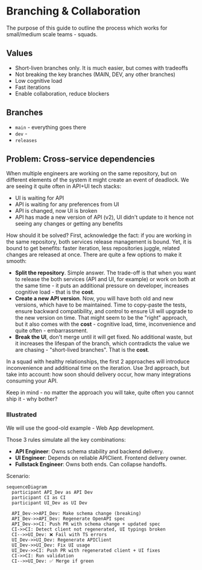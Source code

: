 # Branching & Collaboration

The purpose of this guide to outline the process which works for small/medium scale teams - squads.

## Values

- Short-liven branches only. It is much easier, but comes with tradeoffs
- Not breaking the key branches (MAIN, DEV, any other branches)
- Low cognitive load
- Fast iterations
- Enable collaboration, reduce blockers


## Branches

- `main` - everything goes there
- `dev` - 
- `releases`

## Problem: Cross-service dependencies

When multiple engineers are working on the same repository, but on different elements of the system it might create an event of deadlock. We are seeing it quite often in API+UI tech stacks:
- UI is waiting for API
- API is waiting for any preferences from UI
- API is changed, now UI is broken
- API has made a new version of API (v2), UI didn't update to it hence not seeing any changes or getting any benefits

How should it be solved? First, acknowledge the fact: if you are working in the same repository, both services release management is bound. Yet, it is bound to get benefits: faster iteration, less repositories juggle, related changes are released at once. There are quite a few options to make it smooth:

- **Split the repository**. Simple answer. The trade-off is that when you want to release the both services (API and UI, for example) or work on both at the same time - it puts an additional pressure on developer, increases cognitive load - that is the **cost**.
- **Create a new API version**. Now, you will have both old and new versions, which have to be maintained. Time to copy-paste the tests, ensure backward compatibility, and control to ensure UI will upgrade to the new version on time. That might seem to be the "right" approach, but it also comes with the **cost** - cognitive load, time, inconvenience and quite often - embarrassment.
- **Break the UI**, don't merge until it will get fixed. No additional waste, but it increases the lifespan of the branch, which contradicts the value we are chasing - "short-lived branches". That is the **cost**.

In a squad with healthy relationships, the first 2 approaches will introduce inconvenience and additional time on the iteration. Use 3rd approach, but take into account: how soon should delivery occur, how many integrations consuming your API.

Keep in mind - no matter the approach you will take, quite often you cannot ship it - why bother?

### Illustrated

We will use the good-old example - Web App development.

Those 3 rules simulate all the key combinations:

- **API Engineer**: Owns schema stability and backend delivery.  
- **UI Engineer**: Depends on reliable APIClient. Frontend delivery owner.  
- **Fullstack Engineer**: Owns both ends. Can collapse handoffs.  

Scenario:

```mermaid
sequenceDiagram
  participant API_Dev as API Dev
  participant CI as CI
  participant UI_Dev as UI Dev

  API_Dev->>API_Dev: Make schema change (breaking)
  API_Dev->>API_Dev: Regenerate OpenAPI spec
  API_Dev->>CI: Push PR with schema change + updated spec
  CI->>CI: Detect client not regenerated, UI typings broken
  CI-->>UI_Dev: ❌ Fail with TS errors
  UI_Dev->>UI_Dev: Regenerate APIClient
  UI_Dev->>UI_Dev: Fix UI usage
  UI_Dev->>CI: Push PR with regenerated client + UI fixes
  CI->>CI: Run validation
  CI-->>UI_Dev: ✅ Merge if green
```
<!-- 

## Built-in Safeguards

### Monorepo Advantages

- UI + API changes combined in a single PR  
- Tight feedback loop reduces handoff delays

### Pre-commit Defenses

- `generate-openapi.sh`  
- `generate-api-client.sh`  
- `lint && test` hooks  

### CI Defenses

- Block merges if OpenAPI spec changed without regenerating client  
- Block merges on TypeScript errors in `@api-client/*`  
- Run `prettier`, `eslint`, `mypy`, and other quality checks  

## Acceptance Criteria (READY for PR)

- Schema changed? → Client regenerated  
- TS errors? → Fixed or excluded  
- UI affected? → Code updated  
- CI passes? → ✅ Merge allowed  

##  BA Notes for Continuous Discovery

- Document API-to-UI expectations early  
- Capture dependencies when writing stories  
- Use roles in discovery to anticipate which roles will be blocked by which change  
- Always define testable output: regenerated client, updated usage, working UI -->